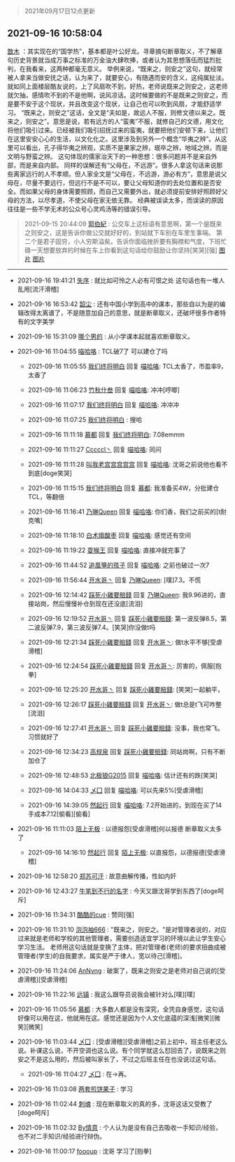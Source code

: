 > 2021年09月17日12点更新
<link rel="stylesheet" href="https://cdn.jsdelivr.net/gh/taotie6/sampleJSON@main/css/photo_show.css">
<meta name="referrer" content="no-referrer" />


 ## 2021-09-16 10:58:04 

 [㪚木](https://www.coolapk.com/feed/30021258?shareKey=YWI2NzVkOGIxMWRhNjE0MmMwYTk~) ：其实现在的“国学热”，基本都是叶公好龙。寻章摘句断章取义，不了解章句历史背景就当成万事之标准的万金油大肆吹捧，或者认为其思想落伍而猛烈批判，在我看来，这两种都毫无意义。
举例来说，“既来之，则安之”这句，就经常被人拿来当做安抚之话，认为来了，就要安心，有随遇而安的含义，这纯属扯淡<!--break-->。
就如同上面楼层酷友说的，上了风扇吹不到，好热，老师说既来之则安之，这老师就欠抽，感情吹不到的不是他啊，说风凉话。这时候要做的不是既来之则安之，而是要不安于这个现状，并且改变这个现状，让自己也可以吹到风扇，才能舒适学习。
“既来之，则安之”这话，全文是“夫如是，故远人不服，则修文德以来之。既来之，则安之”。意思是说，若有远方的人“蛮夷”不服，就修自己的文德，用文化将他们吸引过来。已经被我们吸引招抚过来的蛮夷，就要把他们安顿下来，让他们在这里安安心心的生活，以文化化之。这里涉及到另外一个概念“华夷之辨”。从这里可以看出，孔子得华夷之辨观，实质不是果家之辨，珉卒之辨，地域之辨，而是文明与野蛮之辨。
这句体现的儒家治天下的一种思想：很多问题并不是来自外部，而是来自内部。
同样的误解还有“父母在，不远游”。很多人拿这句话来说那些离家远行的人不孝顺。但人家全文是“父母在，不远游，游必有方”，意思是说父母在，尽量不要远行，但远行不是不可以，要让父母知道你的去处位置和是否安全。而如果父母的身体需要照顾，而自己又需要外出，就必须提前安排好照顾好父母的方法，以尽孝道，不使父母在家无依无靠。
经典被误读太多，而误读的原因往往是一些不学无术的公众号心灵鸡汤等的错误引导。 

<div class="album">
</div>

> 2021-09-15 20:44:09 
> [郭伯紀](https://www.coolapk.com/feed/30010495?shareKey=NGNlMTQ0ZDAzNWI1NjE0MmMwYTk~) : 公交车上这标语有意思啊，第一个是既来之则安之，这是告诉你做公交就好好的，到站就下车别在车里生事端。 第二个是君子固穷，小人穷斯溢矣。告诉你面临挫折要有胸襟和气度，下班忙碌一天想要放弃的时候在车上你看到这句话给你鼓励让你坚持[笑哭][强] 
[图片](http://image.coolapk.com/feed/2021/0915/20/2859803_7c3e2d57_9846_7251@3325x2494.jpeg)
[图片](http://image.coolapk.com/feed/2021/0915/20/2859803_69bab41e_9846_7253@3325x2494.jpeg)

 ------- 

- 2021-09-16 19:41:21 [失序](uid=1009107) : 就比如可怜之人必有可恨之处
这句话也有一堆人乱用[流汗滑稽] 

- 2021-09-16 16:53:42 [韶尘](uid=1296954) : 还有中国小学到高中的课本，那些自以为是的编辑改得太离谱了，不是随意加自己的意思，就是断章取义，还破坏很多作者特有的文字美学 

- 2021-09-16 15:31:09 [哪个男的](uid=1057736) : 从小学课本起就喜欢断章取义。 

- 2021-09-16 11:04:55 [喵哈咯](uid=2466448) : TCL破7了 可以建仓了吗 

    - 2021-09-16 11:05:55 [我们终将明白](uid=3083973) 回复 [喵哈咯](uid=2466448): TCL太香了，市盈率9，太香了 

    - 2021-09-16 11:06:23 [竹秋什叁](uid=2319428) 回复 [喵哈咯](uid=2466448): 冲冲[哼唧] 

    - 2021-09-16 11:07:17 [我们终将明白](uid=3083973) 回复 [喵哈咯](uid=2466448): 冲冲冲 

    - 2021-09-16 11:07:25 [我们终将明白](uid=3083973) : 搜哈 

    - 2021-09-16 11:11:18 [慕都](uid=3927797) 回复 [我们终将明白](uid=3083973): 7.08emmm 

    - 2021-09-16 11:11:27 [Cccccl丶](uid=7508619) 回复 [喵哈咯](uid=2466448): 同问 

    - 2021-09-16 11:11:28 [叫我老宫宫宫宫宫](uid=3450877) 回复 [喵哈咯](uid=2466448): 沈哥之前说他也看不到底[doge笑哭] 

    - 2021-09-16 11:15:15 [我们终将明白](uid=3083973) 回复 [慕都](uid=3927797): 我准备买4W，分批建仓TCL，等翻倍 

    - 2021-09-16 11:16:41 [乃琳Queen](uid=2370903) 回复 [喵哈咯](uid=2466448): 你们香，我们之前买的[t耐克嘴] 

    - 2021-09-16 11:18:10 [白术煼酸枣](uid=8303609) 回复 [喵哈咯](uid=2466448): 感觉还有空间 

    - 2021-09-16 11:19:22 [耍猴王](uid=2055455) 回复 [喵哈咯](uid=2466448): 直接冲就完事了 

    - 2021-09-16 11:44:52 [追風箏的孩子](uid=783549) 回复 [喵哈咯](uid=2466448): 之前也破过一次7 

    - 2021-09-16 11:56:44 [开水哥丶](uid=608451) 回复 [乃琳Queen](uid=2370903): [噗]7.3。不慌 

    - 2021-09-16 12:14:42 [踩死小雞要賠錢](uid=2375908) 回复 [乃琳Queen](uid=2370903): 我9.96进的，直接站岗，然后慢慢补仓到现在还没底[流泪] 

    - 2021-09-16 12:19:52 [开水哥丶](uid=608451) 回复 [踩死小雞要賠錢](uid=2375908): 第一波反弹8.5，第二波反弹7.9，第三波反弹7.4。[笑哭]你没做t吗 

    - 2021-09-16 12:21:34 [踩死小雞要賠錢](uid=2375908) 回复 [开水哥丶](uid=608451): 做t水平不够[受虐滑稽] 

    - 2021-09-16 12:24:54 [踩死小雞要賠錢](uid=2375908) 回复 [开水哥丶](uid=608451): 厉害的，佩服[抱拳] 

    - 2021-09-16 12:25:20 [开水哥丶](uid=608451) 回复 [踩死小雞要賠錢](uid=2375908): [笑哭]一起躺平， 

    - 2021-09-16 12:26:17 [踩死小雞要賠錢](uid=2375908) 回复 [开水哥丶](uid=608451): 做t总是t飞可咋整[流泪] 

    - 2021-09-16 12:27:41 [开水哥丶](uid=608451) 回复 [踩死小雞要賠錢](uid=2375908): 没事，我也常飞。习惯就好了 

    - 2021-09-16 12:34:23 [高规泉](uid=1123484) 回复 [踩死小雞要賠錢](uid=2375908): 同站岗啊，只有不断加仓了 

    - 2021-09-16 12:48:53 [北极狼G2015](uid=1022608) 回复 [喵哈咯](uid=2466448): 估计还有的跌[笑哭] 

    - 2021-09-16 14:04:33 [乄囗](uid=759206) 回复 [喵哈咯](uid=2466448): 可以先来5%[受虐滑稽] 

    - 2021-09-16 14:39:05 [然起行](uid=2111263) 回复 [喵哈咯](uid=2466448): 7.2开始进的，到现在买了14手成本7.12[偷看][偷看] 

- 2021-09-16 11:11:03 [陌上无极](uid=1205770) : 以德报怨[受虐滑稽]何以报德
断章取义太多了 

    - 2021-09-16 14:16:10 [然起行](uid=2111263) 回复 [陌上无极](uid=1205770): 以直报怨，以德报德[受虐滑稽] 

- 2021-09-16 12:58:20 [郑苏可汗](uid=678781) : 故意曲解传播，性如内奸 

- 2021-09-16 12:43:27 [牛笔到不行的名字](uid=2374460) : 今天又跟沈哥学到东西了[doge呵斥] 

- 2021-09-16 11:34:31 [酷酷的cue](uid=2882563) : 赞同[强] 

- 2021-09-16 11:31:10 [泡泡袖666](uid=2844894) : &quot;既来之，则安之。&quot;是对管理者说的，对应过来就是老师和学校的其他管理者，需要创造适宜学习的环境以此让学生安心学习生活。
老师用这句话就是变换了主体，把对管理者(老师)的要求扭曲成被管理者(学生)的自我要求，属实是严于律人，宽以待己[滑稽]。 

- 2021-09-16 11:24:06 [AnNyng](uid=1302519) : 破案了，既来之则安之是老师对自己说的[受虐滑稽][受虐滑稽] 

- 2021-09-16 11:22:16 [远镇](uid=1471248) : 我这么跟导员说我会被针对么[噗][噗] 

- 2021-09-16 11:05:56 [慕都](uid=3927797) : 大多数人都是没有深究，全凭自身感觉，这句话好像可以用在这，他就用在这。感觉还是因为个人文化底蕴的深浅[微笑][微笑][微笑] 

- 2021-09-16 11:03:44 [乄囗](uid=759206) : [受虐滑稽][受虐滑稽]之前上初中，班主任老这么说。补课这么说，不开空调也这么说。有个同学就这么怼回去了，说既来之则安之不是这么用的，然后被叫家长了，不过之后班主任在也没说过这句话。 

    - 2021-09-16 11:04:27 [乄囗](uid=759206) : 在-&gt;再。 

- 2021-09-16 11:03:08 [两套煎饼果子](uid=810336) : 学习 

- 2021-09-16 11:02:44 [刺魂](uid=1662383) : 现在断章取义的真的多，沈哥这话又受教了[doge呵斥] 

- 2021-09-16 11:02:32 [By情意](uid=2227064) : 个人认为是没有自己去吸收一手知识/经验，也不对二手知识/经验进行辩伪。 

- 2021-09-16 11:00:17 [foooup](uid=12770621) : 沈哥 学习了[抱拳] 

